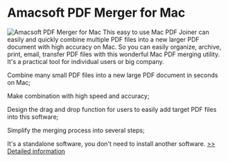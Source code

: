 # Amacsoft PDF Merger for Mac
![Amacsoft PDF Merger for Mac](https://mycommerce.akamaized.net/api/pimages/P300948162/BIG/300948162.PNG)
This easy to use Mac PDF Joiner can easily and quickly combine multiple PDF files into a new larger PDF document with high accuracy on Mac. So you can easily organize, archive, print, email, transfer PDF files with this wonderful Mac PDF merging utility. It's a practical tool for individual users or big company.

Combine many small PDF files into a new large PDF document in seconds on Mac;

Make combination with high speed and accuracy;

Design the drag and drop function for users to easily add target PDF files into this software;

Simplify the merging process into several steps;

It's a standalone software, you don't need to install another software.
[>> Detailed information](https://secure.shareit.com/shareit/product.html?productid=300948162&affiliateid=200057808)